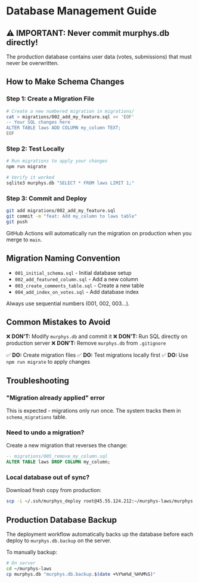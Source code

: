 # Database Management Guide

## ⚠️ IMPORTANT: Never commit murphys.db directly!

The production database contains user data (votes, submissions) that must never be overwritten.

## How to Make Schema Changes

### Step 1: Create a Migration File

```bash
# Create a new numbered migration in migrations/
cat > migrations/002_add_my_feature.sql << 'EOF'
-- Your SQL changes here
ALTER TABLE laws ADD COLUMN my_column TEXT;
EOF
```

### Step 2: Test Locally

```bash
# Run migrations to apply your changes
npm run migrate

# Verify it worked
sqlite3 murphys.db "SELECT * FROM laws LIMIT 1;"
```

### Step 3: Commit and Deploy

```bash
git add migrations/002_add_my_feature.sql
git commit -m "feat: Add my_column to laws table"
git push
```

GitHub Actions will automatically run the migration on production when you merge to `main`.

## Migration Naming Convention

- `001_initial_schema.sql` - Initial database setup
- `002_add_featured_column.sql` - Add a new column
- `003_create_comments_table.sql` - Create a new table
- `004_add_index_on_votes.sql` - Add database index

Always use sequential numbers (001, 002, 003...).

## Common Mistakes to Avoid

❌ **DON'T:** Modify `murphys.db` and commit it
❌ **DON'T:** Run SQL directly on production server
❌ **DON'T:** Remove `murphys.db` from `.gitignore`

✅ **DO:** Create migration files
✅ **DO:** Test migrations locally first
✅ **DO:** Use `npm run migrate` to apply changes

## Troubleshooting

### "Migration already applied" error
This is expected - migrations only run once. The system tracks them in `schema_migrations` table.

### Need to undo a migration?
Create a new migration that reverses the change:
```sql
-- migrations/005_remove_my_column.sql
ALTER TABLE laws DROP COLUMN my_column;
```

### Local database out of sync?
Download fresh copy from production:
```bash
scp -i ~/.ssh/murphys_deploy root@45.55.124.212:~/murphys-laws/murphys.db ./murphys.db
```

## Production Database Backup

The deployment workflow automatically backs up the database before each deploy to `murphys.db.backup` on the server.

To manually backup:
```bash
# On server
cd ~/murphys-laws
cp murphys.db "murphys.db.backup.$(date +%Y%m%d_%H%M%S)"
```
